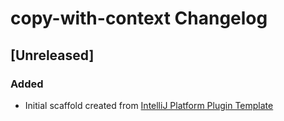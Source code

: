 <!-- Keep a Changelog guide -> https://keepachangelog.com -->

# copy-with-context Changelog

## [Unreleased]
### Added
- Initial scaffold created from [IntelliJ Platform Plugin Template](https://github.com/JetBrains/intellij-platform-plugin-template)
